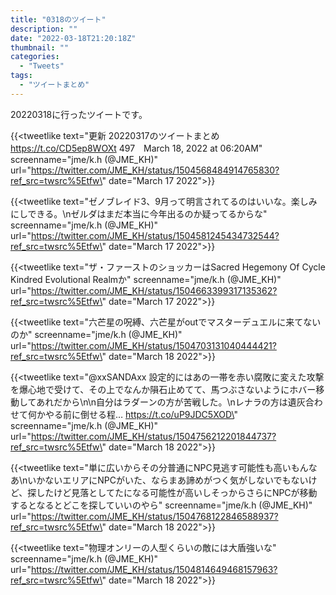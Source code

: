 ```yaml
---
title: "0318のツイート"
description: ""
date: "2022-03-18T21:20:18Z"
thumbnail: ""
categories:
  - "Tweets"
tags:
  - "ツイートまとめ"
---
```

20220318に行ったツイートです。
<!--more-->
{{<tweetlike text=\"更新 20220317のツイートまとめ https://t.co/CD5ep8WOXt 497　March 18, 2022 at 06:20AM\" screenname=\"jme/k.h (@JME_KH)\" url=\"https://twitter.com/JME_KH/status/1504568484914765830?ref_src=twsrc%5Etfw\" date=\"March 17 2022\">}}

{{<tweetlike text=\"ゼノブレイド3、9月って明言されてるのはいいな。楽しみにしできる。\nゼルダはまだ本当に今年出るのか疑ってるからな\" screenname=\"jme/k.h (@JME_KH)\" url=\"https://twitter.com/JME_KH/status/1504581245434732544?ref_src=twsrc%5Etfw\" date=\"March 17 2022\">}}

{{<tweetlike text=\"ザ・ファーストのショッカーはSacred Hegemony Of Cycle Kindred Evolutional Realmか\" screenname=\"jme/k.h (@JME_KH)\" url=\"https://twitter.com/JME_KH/status/1504663399317135362?ref_src=twsrc%5Etfw\" date=\"March 17 2022\">}}

{{<tweetlike text=\"六芒星の呪縛、六芒星がoutでマスターデュエルに来てないのか\" screenname=\"jme/k.h (@JME_KH)\" url=\"https://twitter.com/JME_KH/status/1504703131040444421?ref_src=twsrc%5Etfw\" date=\"March 18 2022\">}}

{{<tweetlike text=\"@xxSANDAxx 設定的にはあの一帯を赤い腐敗に変えた攻撃を爆心地で受けて、その上でなんか隕石止めてて、馬つぶさないようにホバー移動してあれだから\n\n自分はラダーンの方が苦戦した。\nレナラの方は遺灰合わせて何かやる前に倒せる程… https://t.co/uP9JDC5XOD\" screenname=\"jme/k.h (@JME_KH)\" url=\"https://twitter.com/JME_KH/status/1504756212201844737?ref_src=twsrc%5Etfw\" date=\"March 18 2022\">}}

{{<tweetlike text=\"単に広いからその分普通にNPC見逃す可能性も高いもんなあ\nいかないエリアにNPCがいた、ならまあ諦めがつく気がしないでもないけど、探したけど見落としてたになる可能性が高いしそっからさらにNPCが移動するとなるとどこを探していいのやら\" screenname=\"jme/k.h (@JME_KH)\" url=\"https://twitter.com/JME_KH/status/1504768122846588937?ref_src=twsrc%5Etfw\" date=\"March 18 2022\">}}

{{<tweetlike text=\"物理オンリーの人型くらいの敵には大盾強いな\" screenname=\"jme/k.h (@JME_KH)\" url=\"https://twitter.com/JME_KH/status/1504814649468157963?ref_src=twsrc%5Etfw\" date=\"March 18 2022\">}}

